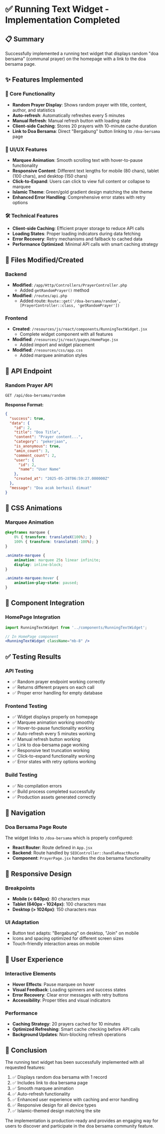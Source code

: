 # ✅ Running Text Widget - Implementation Completed

## 📋 Summary
Successfully implemented a running text widget that displays random "doa bersama" (communal prayer) on the homepage with a link to the doa bersama page.

## ✨ Features Implemented

### 🎯 Core Functionality
- **Random Prayer Display**: Shows random prayer with title, content, author, and statistics
- **Auto-refresh**: Automatically refreshes every 5 minutes 
- **Manual Refresh**: Manual refresh button with loading state
- **Client-side Caching**: Stores 20 prayers with 10-minute cache duration
- **Link to Doa Bersama**: Direct "Bergabung" button linking to `/doa-bersama` page

### 🎨 UI/UX Features
- **Marquee Animation**: Smooth scrolling text with hover-to-pause functionality
- **Responsive Content**: Different text lengths for mobile (80 chars), tablet (100 chars), and desktop (150 chars)
- **Click-to-Expand**: Users can click to view full content or collapse to marquee
- **Islamic Theme**: Green/gold gradient design matching the site theme
- **Enhanced Error Handling**: Comprehensive error states with retry options

### 🛠 Technical Features
- **Client-side Caching**: Efficient prayer storage to reduce API calls
- **Loading States**: Proper loading indicators during data fetching
- **Error Recovery**: Retry mechanisms and fallback to cached data
- **Performance Optimized**: Minimal API calls with smart caching strategy

## 📁 Files Modified/Created

### Backend
- **Modified**: `/app/Http/Controllers/PrayerController.php`
  - Added `getRandomPrayer()` method
- **Modified**: `/routes/api.php`
  - Added route: `Route::get('/doa-bersama/random', [PrayerController::class, 'getRandomPrayer'])`

### Frontend
- **Created**: `/resources/js/react/components/RunningTextWidget.jsx`
  - Complete widget component with all features
- **Modified**: `/resources/js/react/pages/HomePage.jsx`
  - Added import and widget placement
- **Modified**: `/resources/css/app.css`
  - Added marquee animation styles

## 🔧 API Endpoint

### Random Prayer API
```
GET /api/doa-bersama/random
```

**Response Format:**
```json
{
  "success": true,
  "data": {
    "id": 2,
    "title": "Doa Title",
    "content": "Prayer content...",
    "category": "pekerjaan",
    "is_anonymous": true,
    "amin_count": 3,
    "comment_count": 2,
    "user": {
      "id": 2,
      "name": "User Name"
    },
    "created_at": "2025-05-28T06:59:27.000000Z"
  },
  "message": "Doa acak berhasil dimuat"
}
```

## 🎨 CSS Animations

### Marquee Animation
```css
@keyframes marquee {
    0% { transform: translateX(100%); }
    100% { transform: translateX(-100%); }
}

.animate-marquee {
    animation: marquee 25s linear infinite;
    display: inline-block;
}

.animate-marquee:hover {
    animation-play-state: paused;
}
```

## 🚀 Component Integration

### HomePage Integration
```jsx
import RunningTextWidget from '../components/RunningTextWidget';

// In HomePage component
<RunningTextWidget className="mb-8" />
```

## ✅ Testing Results

### API Testing
- ✅ Random prayer endpoint working correctly
- ✅ Returns different prayers on each call
- ✅ Proper error handling for empty database

### Frontend Testing
- ✅ Widget displays properly on homepage
- ✅ Marquee animation working smoothly
- ✅ Hover-to-pause functionality working
- ✅ Auto-refresh every 5 minutes working
- ✅ Manual refresh button working
- ✅ Link to doa-bersama page working
- ✅ Responsive text truncation working
- ✅ Click-to-expand functionality working
- ✅ Error states with retry options working

### Build Testing
- ✅ No compilation errors
- ✅ Build process completed successfully
- ✅ Production assets generated correctly

## 🔗 Navigation

### Doa Bersama Page Route
The widget links to `/doa-bersama` which is properly configured:
- **React Router**: Route defined in `App.jsx`
- **Backend**: Route handled by `SEOController::handleReactRoute`
- **Component**: `PrayerPage.jsx` handles the doa bersama functionality

## 📱 Responsive Design

### Breakpoints
- **Mobile (< 640px)**: 80 characters max
- **Tablet (640px - 1024px)**: 100 characters max  
- **Desktop (> 1024px)**: 150 characters max

### UI Adaptation
- Button text adapts: "Bergabung" on desktop, "Join" on mobile
- Icons and spacing optimized for different screen sizes
- Touch-friendly interaction areas on mobile

## 🎯 User Experience

### Interactive Elements
- **Hover Effects**: Pause marquee on hover
- **Visual Feedback**: Loading spinners and success states
- **Error Recovery**: Clear error messages with retry buttons
- **Accessibility**: Proper titles and visual indicators

### Performance
- **Caching Strategy**: 20 prayers cached for 10 minutes
- **Optimized Refreshing**: Smart cache checking before API calls
- **Background Updates**: Non-blocking refresh operations

## 🏁 Conclusion

The running text widget has been successfully implemented with all requested features:
1. ✅ Displays random doa bersama with 1 record
2. ✅ Includes link to doa bersama page  
3. ✅ Smooth marquee animation
4. ✅ Auto-refresh functionality
5. ✅ Enhanced user experience with caching and error handling
6. ✅ Responsive design for all device types
7. ✅ Islamic-themed design matching the site

The implementation is production-ready and provides an engaging way for users to discover and participate in the doa bersama community feature.
